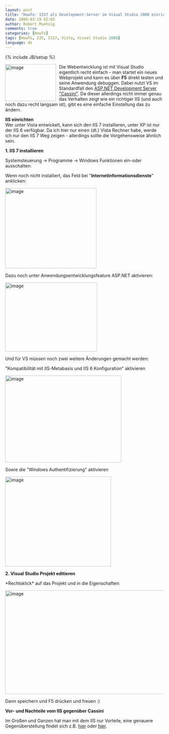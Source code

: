 ```yaml
---
layout: post
title: "HowTo: IIS7 als Development-Server im Visual Studio 2008 einrichten"
date: 2009-03-19 02:03
author: Robert Muehsig
comments: true
categories: [HowTo]
tags: [HowTo, IIS, IIS7, Vista, Visual Studio 2008]
language: de
---
```

{% include JB/setup %}
<p><a href="{{BASE_PATH}}/assets/wp-images-de/image681.png"><img style="border-top-width: 0px; border-left-width: 0px; border-bottom-width: 0px; margin: 0px 10px 0px 0px; border-right-width: 0px" height="117" alt="image" src="{{BASE_PATH}}/assets/wp-images-de/image-thumb659.png" width="161" align="left" border="0" /></a> Die Webentwicklung ist mit Visual Studio eigentlich recht einfach - man startet ein neues Webprojekt und kann es &#252;ber <strong>F5</strong> direkt testen und seine Anwendung debuggen. Dabei nutzt VS im Standardfall den <a href="http://msdn.microsoft.com/de-de/library/58wxa9w5(VS.80).aspx">ASP.NET Development Server &quot;Cassini&quot;</a>. Da dieser allerdings nicht immer genau das Verhalten zeigt wie ein richtiger IIS (und auch noch dazu recht langsam ist), gibt es eine einfache Einstellung das zu &#228;ndern.</p> 
<!--more-->
  <p><strong>IIS einrichten      <br /></strong>Wer unter Vista entwickelt, kann sich den IIS 7 installieren, unter XP ist nur der IIS 6 verf&#252;gbar. Da ich hier nur einen (dt.) Vista Rechner habe, werde ich nur den IIS 7 Weg zeigen - allerdings sollte die Vorgehensweise &#228;hnlich sein.</p>  <p><strong>1. IIS 7 installieren</strong></p>  <p>Systemsteuerung -&gt; Programme -&gt; Windows Funktionen ein-oder ausschalten:</p>  <p>Wenn noch nicht installiert, das Feld bei &quot;<strong>Internetinformationsdienste</strong>&quot; anklicken:</p>  <p><a href="{{BASE_PATH}}/assets/wp-images-de/image682.png"><img style="border-top-width: 0px; border-left-width: 0px; border-bottom-width: 0px; border-right-width: 0px" height="255" alt="image" src="{{BASE_PATH}}/assets/wp-images-de/image-thumb660.png" width="290" border="0" /></a> </p>  <p>Dazu noch unter Anwendungsentwicklungsfeature ASP.NET aktivieren:</p>  <p><a href="{{BASE_PATH}}/assets/wp-images-de/image683.png"><img style="border-top-width: 0px; border-left-width: 0px; border-bottom-width: 0px; border-right-width: 0px" height="219" alt="image" src="{{BASE_PATH}}/assets/wp-images-de/image-thumb661.png" width="292" border="0" /></a> </p>  <p>Und f&#252;r VS m&#252;ssen noch zwei weitere &#196;nderungen gemacht werden:</p>  <p>&quot;Kompatibilit&#228;t mit IIS-Metabasis und IIS 6 Konfiguration&quot; aktivieren</p>  <p><a href="{{BASE_PATH}}/assets/wp-images-de/image684.png"><img style="border-top-width: 0px; border-left-width: 0px; border-bottom-width: 0px; border-right-width: 0px" height="276" alt="image" src="{{BASE_PATH}}/assets/wp-images-de/image-thumb662.png" width="369" border="0" /></a> </p>  <p>Sowie die &quot;Windows Authentifizierung&quot; aktivieren</p>  <p><a href="{{BASE_PATH}}/assets/wp-images-de/image685.png"><img style="border-top-width: 0px; border-left-width: 0px; border-bottom-width: 0px; border-right-width: 0px" height="285" alt="image" src="{{BASE_PATH}}/assets/wp-images-de/image-thumb663.png" width="336" border="0" /></a> </p>  <p><strong>2. Visual Studio Projekt editieren</strong></p>  <p>*Rechtsklick* auf das Projekt und in die Eigenschaften:</p>  <p><a href="{{BASE_PATH}}/assets/wp-images-de/image686.png"><img style="border-top-width: 0px; border-left-width: 0px; border-bottom-width: 0px; border-right-width: 0px" height="329" alt="image" src="{{BASE_PATH}}/assets/wp-images-de/image-thumb664.png" width="590" border="0" /></a> </p>  <p>Dann speichern und F5 dr&#252;cken und freuen :)</p>  <p><strong>Vor- und Nachteile vom IIS gegen&#252;ber Cassini</strong></p>  <p>Im Gro&#223;en und Ganzen hat man mit dem IIS nur Vorteile, eine genauere Gegen&#252;berstellung findet sich z.B. <a href="http://stackoverflow.com/questions/281667/asp-net-development-server-or-localhost-iis">hier</a> oder <a href="http://stackoverflow.com/questions/103785/what-are-the-disadvantages-of-using-cassini-instead-of-iis">hier</a>.</p>
